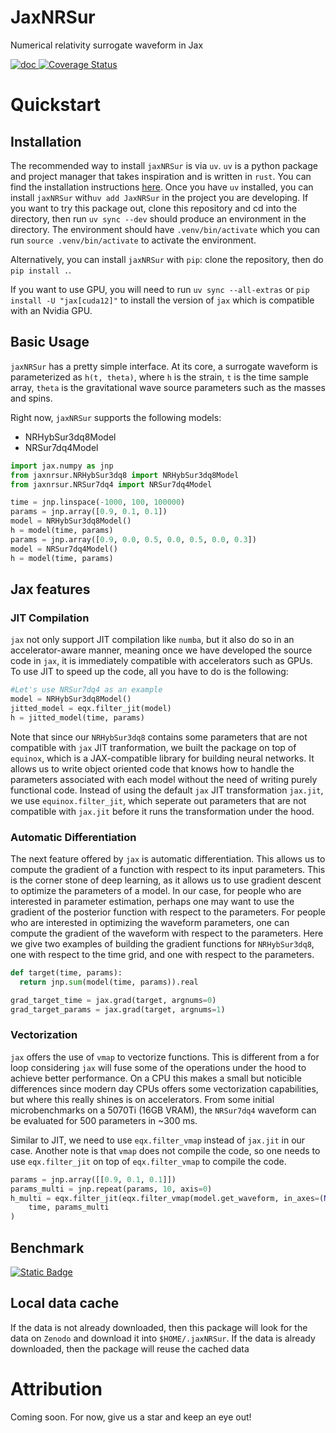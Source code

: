 # JaxNRSur
Numerical relativity surrogate waveform in Jax

<!-- <a href="https://jaxnrsur.readthedocs.io/en/latest/">
<img src="https://badgen.net/badge/Read/the doc/blue" alt="doc"/>
</a> -->
<a href="https://github.com/kazewong/JaxNRSur/blob/main/LICENSE">
<img src="https://badgen.net/badge/License/MIT/blue" alt="doc"/>
</a>

<a href='https://coveralls.io/github/kazewong/JaxNRSur?branch=main'>
  <img src='https://coveralls.io/repos/github/kazewong/JaxNRSur/badge.svg?branch=main' alt='Coverage Status' />
</a>

# Quickstart

## Installation

The recommended way to install `jaxNRSur` is via `uv`. `uv` is a python package and project manager that takes inspiration and is written in `rust`. You can find the installation instructions [here](https://docs.astral.sh/uv/getting-started/installation/).
Once you have `uv` installed, you can install `jaxNRSur` with`uv add JaxNRSur` in the project you are developing.
If you want to try this package out, clone this repository and cd into the directory, then run `uv sync --dev` should produce an environment in the directory. The environment should have `.venv/bin/activate` which you can run `source .venv/bin/activate` to activate the environment.

Alternatively, you can install `jaxNRSur` with `pip`: clone the repository, then do `pip install .`.

If you want to use GPU, you will need to run `uv sync --all-extras` or `pip install -U "jax[cuda12]"` to install the version of `jax` which is compatible with an Nvidia GPU.

## Basic Usage
`jaxNRSur` has a pretty simple interface. At its core, a surrogate waveform is parameterized as `h(t, theta)`, where `h` is the strain, `t` is the time sample array, `theta` is the gravitational wave source parameters such as the masses and spins.

Right now, `jaxNRSur` supports the following models:
- NRHybSur3dq8Model
- NRSur7dq4Model

```python
import jax.numpy as jnp
from jaxnrsur.NRHybSur3dq8 import NRHybSur3dq8Model
from jaxnrsur.NRSur7dq4 import NRSur7dq4Model

time = jnp.linspace(-1000, 100, 100000)
params = jnp.array([0.9, 0.1, 0.1])
model = NRHybSur3dq8Model()
h = model(time, params)
params = jnp.array([0.9, 0.0, 0.5, 0.0, 0.5, 0.0, 0.3])
model = NRSur7dq4Model()
h = model(time, params)
```

## Jax features

### JIT Compilation

`jax` not only support JIT compilation like `numba`, but it also do so in an accelerator-aware manner, meaning once we have developed the source code in `jax`, it is immediately compatible with accelerators such as GPUs.
To use JIT to speed up the code, all you have to do is the following:

```python
#Let's use NRSur7dq4 as an example
model = NRHybSur3dq8Model()
jitted_model = eqx.filter_jit(model)
h = jitted_model(time, params)
```

Note that since our `NRHybSur3dq8` contains some parameters that are not compatible with `jax` JIT tranformation, we built the package on top of `equinox`, which is a JAX-compatible library for building neural networks. It allows us to write object oriented code that knows how to handle the parameters associated with each model without the need of writing purely functional code. Instead of using the default `jax` JIT transformation `jax.jit`, we use `equinox.filter_jit`, which seperate out parameters that are not compatible with `jax.jit` before it runs the transformation under the hood.

### Automatic Differentiation

The next feature offered by `jax` is automatic differentiation. This allows us to compute the gradient of a function with respect to its input parameters. This is the corner stone of deep learning, as it allows us to use gradient descent to optimize the parameters of a model. In our case, for people who are interested in parameter estimation, perhaps one may want to use the gradient of the posterior function with respect to the parameters. For people who are interested in optimizing the waveform parameters, one can compute the gradient of the waveform with respect to the parameters. Here we give two examples of building the gradient functions for `NRHybSur3dq8`, one with respect to the time grid, and one with respect to the parameters.

```python
def target(time, params):
  return jnp.sum(model(time, params)).real

grad_target_time = jax.grad(target, argnums=0)
grad_target_params = jax.grad(target, argnums=1)
```

### Vectorization

`jax` offers the use of `vmap` to vectorize functions. This is different from a for loop considering `jax` will fuse some of the operations under the hood to achieve better performance. On a CPU this makes a small but noticible differences since modern day CPUs offers some vectorization capabilities, but where this really shines is on accelerators. From some initial microbenchmarks on a 5070Ti (16GB VRAM), the `NRSur7dq4` waveform can be evaluated for 500 parameters in ~300 ms.

Similar to JIT, we need to use `eqx.filter_vmap` instead of `jax.jit` in our case. Another note is that `vmap` does not compile the code, so one needs to use `eqx.filter_jit` on top of `eqx.filter_vmap` to compile the code.

```python
params = jnp.array([[0.9, 0.1, 0.1]])
params_multi = jnp.repeat(params, 10, axis=0)
h_multi = eqx.filter_jit(eqx.filter_vmap(model.get_waveform, in_axes=(None, 0)))(
    time, params_multi
)
```

## Benchmark

<!-- Add a notebook on google colab to show the benchmark. -->

<a href="https://colab.research.google.com/drive/1A12tzSPdFBL_jzWYLfll4yB1H2iWRtoi?usp=sharing">
<img alt="Static Badge" src="https://img.shields.io/badge/Colab-benchmark-orange?style=for-the-badge&logo=googlecolab">
</a>




## Local data cache

If the data is not already downloaded, then this package will look for the data on `Zenodo` and download it into `$HOME/.jaxNRSur`.
If the data is already downloaded, then the package will reuse the cached data

<!-- # Benchmark

Add benchmarking results here. -->

# Attribution

Coming soon. For now, give us a star and keep an eye out!
